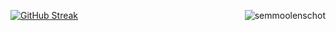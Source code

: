 <p><img align="right" src='https://github-readme-stats.vercel.app/api?username=semmoolenschot&show_icons=true&theme=radical' alt="semmoolenschot" /></p>

[![GitHub Streak](http://github-readme-streak-stats.herokuapp.com?user=semmoolenschot&theme=radical)](https://git.io/streak-stats)

